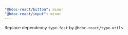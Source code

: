 ```yaml
---
"@hdoc-react/button": minor
"@hdoc-react/input": minor
---
```


Replace dependency `type-fest` by `@hdoc-react/type-utils`
